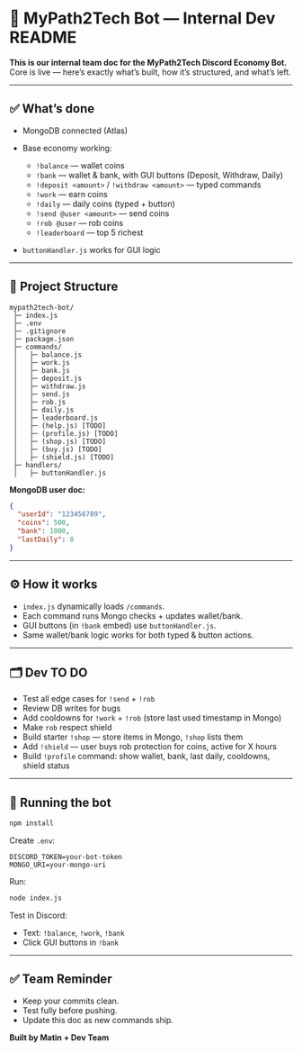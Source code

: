 # 📌 MyPath2Tech Bot — Internal Dev README

**This is our internal team doc for the MyPath2Tech Discord Economy Bot.**
Core is live — here’s exactly what’s built, how it’s structured, and what’s left.

---

## ✅ What’s done

* MongoDB connected (Atlas)
* Base economy working:

  * `!balance` — wallet coins
  * `!bank` — wallet & bank, with GUI buttons (Deposit, Withdraw, Daily)
  * `!deposit <amount>` / `!withdraw <amount>` — typed commands
  * `!work` — earn coins
  * `!daily` — daily coins (typed + button)
  * `!send @user <amount>` — send coins
  * `!rob @user` — rob coins
  * `!leaderboard` — top 5 richest
* `buttonHandler.js` works for GUI logic

---

## 📂 Project Structure

```
mypath2tech-bot/
 ├─ index.js
 ├─ .env
 ├─ .gitignore
 ├─ package.json
 ├─ commands/
 │   ├─ balance.js
 │   ├─ work.js
 │   ├─ bank.js
 │   ├─ deposit.js
 │   ├─ withdraw.js
 │   ├─ send.js
 │   ├─ rob.js
 │   ├─ daily.js
 │   ├─ leaderboard.js
 │   ├─ (help.js) [TODO]
 │   ├─ (profile.js) [TODO]
 │   ├─ (shop.js) [TODO]
 │   ├─ (buy.js) [TODO]
 │   ├─ (shield.js) [TODO]
 ├─ handlers/
 │   ├─ buttonHandler.js
```

**MongoDB user doc:**

```json
{
  "userId": "123456789",
  "coins": 500,
  "bank": 1000,
  "lastDaily": 0
}
```

---

## ⚙️ How it works

* `index.js` dynamically loads `/commands`.
* Each command runs Mongo checks + updates wallet/bank.
* GUI buttons (in `!bank` embed) use `buttonHandler.js`.
* Same wallet/bank logic works for both typed & button actions.

---

## 🗂️ Dev TO DO
* Test all edge cases for `!send` + `!rob`
* Review DB writes for bugs
* Add cooldowns for `!work` + `!rob` (store last used timestamp in Mongo)
* Make `rob` respect shield
* Build starter `!shop` — store items in Mongo, `!shop` lists them
* Add `!shield` — user buys rob protection for coins, active for X hours
* Build `!profile` command: show wallet, bank, last daily, cooldowns, shield status
---

## 🚀 Running the bot

```bash
npm install
```

Create `.env`:

```
DISCORD_TOKEN=your-bot-token
MONGO_URI=your-mongo-uri
```

Run:

```bash
node index.js
```

Test in Discord:

* Text: `!balance`, `!work`, `!bank`
* Click GUI buttons in `!bank`

---

## ✅ Team Reminder

* Keep your commits clean.
* Test fully before pushing.
* Update this doc as new commands ship.

**Built by Matin + Dev Team**
